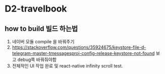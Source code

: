 # D2-travelbook

## how to build 빌드 하는법

1. 네이버 모듈 compile 을 바꿔주기
2. https://stackoverflow.com/questions/35924675/keystore-file-d-telegram-master-tmessagesproj-config-release-keystore-not-found 
  보고 debug쪽 바꿔줘야함
3. 전체적인 UI 작업 완료 및 react-native infinity scroll test. 
